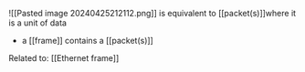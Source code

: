 ![[Pasted image 20240425212112.png]]
is equivalent to [[packet(s)]]where it is a unit of data
- a [[frame]] contains a [[packet(s)]]

Related to: [[Ethernet frame]]